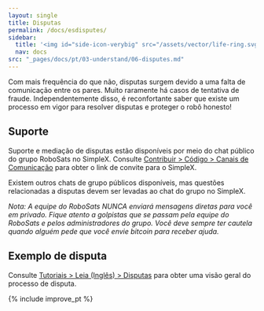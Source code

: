 ```yaml
---
layout: single
title: Disputas
permalink: /docs/esdisputes/
sidebar:
  title: '<img id="side-icon-verybig" src="/assets/vector/life-ring.svg"/>Disputas'
  nav: docs
src: "_pages/docs/pt/03-understand/06-disputes.md"
---
```


Com mais frequência do que não, disputas surgem devido a uma falta de comunicação entre os pares. Muito raramente há casos de tentativa de fraude. Independentemente disso, é reconfortante saber que existe um processo em vigor para resolver disputas e proteger o robô honesto!

## **Suporte**

Suporte e mediação de disputas estão disponíveis por meio do chat público do grupo RoboSats no SimpleX. Consulte [Contribuir > Código > Canais de Comunicação](/contribute/code/#communication-channels) para obter o link de convite para o SimpleX.

Existem outros chats de grupo públicos disponíveis, mas questões relacionadas a disputas devem ser levadas ao chat do grupo no SimpleX.

_Nota: A equipe do RoboSats NUNCA enviará mensagens diretas para você em privado. Fique atento a golpistas que se passam pela equipe do RoboSats e pelos administradores do grupo. Você deve sempre ter cautela quando alguém pede que você envie bitcoin para receber ajuda._

## **Exemplo de disputa**

Consulte [Tutoriais > Leia (Inglês) > Disputas](/read/pt/#disputes) para obter uma visão geral do processo de disputa.

{% include improve_pt %}
